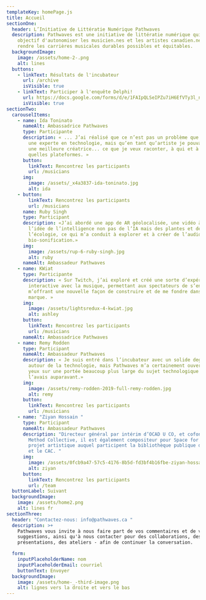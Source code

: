 ```yaml
---
templateKey: homePage.js
title: Accueil
sectionOne:
  header: L’Initiative de Littératie Numérique Pathwaves
  description: Pathwaves est une initiative de littératie numérique qui a pour
    objectif d'autonomiser les musicien.nes et les artistes canadien.nes pour
    rendre les carrières musicales durables possibles et équitables.
  backgroundImage:
    image: /assets/home-2-.png
    alt: lines
  buttons:
    - linkText: Résultats de l'incubateur
      url: /archive
      isVisible: true
    - linkText: Participer à l'enquête Delphi!
      url: https://docs.google.com/forms/d/e/1FAIpQLSeIPZu7iH6EfVTy3l_nw9RMuXnKjlcVii-FfalYsRLILlGl0w/viewform
      isVisible: true
sectionTwo:
  carouselItems:
    - name: Ida Toninato
      nameAlt: Ambassadrice Pathwaves
      type: Participante
      description: « ... J’ai réalisé que ce n’est pas un problème que je ne sois pas
        une experte en technologie, mais qu’en tant qu’artiste je pouvais être
        une meilleure créatrice... ce que je veux raconter, à qui et à travers
        quelles plateformes. »
      button:
        linkText: Rencontrez les participants
        url: /musicians
      img:
        image: /assets/_x4a3837-ida-toninato.jpg
        alt: ida
    - button:
        linkText: Rencontrez les participants
        url: /musicians
      name: Ruby Singh
      type: Participant
      description: «J’ai abordé une app de AR géolocalisée, une vidéo à 360°, et
        l’idée de l’intelligence non pas de l’IA mais des plantes et de
        l’écologie, ce qui m’a conduit à explorer et à créer de l’audio avec une
        bio-sonification.»
      img:
        image: /assets/rup-6-ruby-singh.jpg
        alt: ruby
      nameAlt: Ambassadeur Pathwaves
    - name: KWiat
      type: Participante
      description: « Sur Twitch, j’ai exploré et créé une sorte d’expérience visuelle
        interactive avec la musique, permettant aux spectateurs de s’engager, et
        m’offrant une nouvelle façon de construire et de me fondre dans ma
        marque. »
      img:
        image: /assets/lightsredux-4-kwiat.jpg
        alt: ashley
      button:
        linkText: Rencontrez les participants
        url: /musicians
      nameAlt: Ambassadrice Pathwaves
    - name: Remy Rodden
      type: Participant
      nameAlt: Ambassadeur Pathwaves
      description: « Je suis entré dans l’incubateur avec un solide degré de confort
        autour de la technologie, mais Pathwaves m’a certainement ouvert les
        yeux sur une portée beaucoup plus large du sujet technologique que je ne
        l’avais auparavant.»
      img:
        image: /assets/remy-rodden-2019-full-remy-rodden.jpg
        alt: remy
      button:
        linkText: Rencontrez les participants
        url: /musicians
    - name: "Ziyan Hossain "
      type: Participant
      nameAlt: Ambassadeur Pathwaves
      description: "Directeur général par intérim d’OCAD U CO, et cofondateur de
        Method Collective, il est également compositeur pour Space for Grief, un
        projet artistique auquel participent la bibliothèque publique de Toronto
        et le CAC. "
      img:
        image: /assets/0fcb9a47-57c5-4176-8b5d-fd3bf4b16fbe-ziyan-hossain.jpg
        alt: ziyan
      button:
        linkText: Rencontrez les participants
        url: /team
  buttonLabel: Suivant
  backgroundImage:
    image: /assets/home2.png
    alt: lines fr
sectionThree:
  header: "Contactez-nous: info@pathwaves.ca "
  description: >+
    Pathwaves vous invite à nous faire part de vos commentaires et de vos
    suggestions, ainsi qu'à nous contacter pour des collaborations, des
    présentations, des ateliers - afin de continuer la conversation. 

  form:
    inputPlaceholderName: nom
    inputPlaceholderEmail: courriel
    buttonText: Envoyer
  backgroundImage:
    image: /assets/home-_-third-image.png
    alt: lignes vers la droite et vers le bas
---
```

